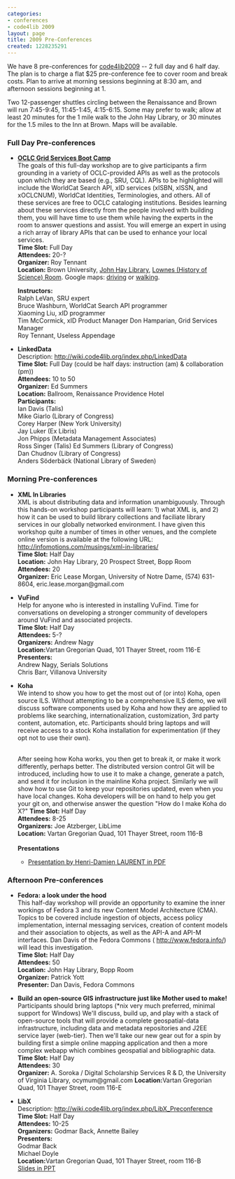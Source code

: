 ```yaml
---
categories:
- conferences
- code4lib 2009
layout: page
title: 2009 Pre-Conferences
created: 1228235291
---
```

<div xmlns:rdfs="http://www.w3.org/2000/01/rdf-schema#"  xmlns:swc="http://data.semanticweb.org/ns/swc/ontology#" about="http://code4lib.org/266#preconferences">

We have 8 pre-conferences for <a rel="swc:isSubEventOf" href="http://code4lib.org/2009#conference">code4lib2009</a> -- 2 full day and 6 half day.  The plan is to charge a flat $25 pre-conference fee to cover room and break costs.  Plan to arrive at morning sessions beginning at 8:30 am, and afternoon sessions beginning at 1.
 
Two 12-passenger shuttles circling between the Renaissance and Brown will run 7:45-9:45, 11:45-1:45, 4:15-6:15. Some may prefer to walk; allow at least 20 minutes for the 1 mile walk to the John Hay Library, or 30 minutes for the 1.5 miles to the Inn at Brown.  Maps will be available.

<!--break-->

<h3><strong>Full Day Pre-conferences</strong></h3>
<a name="oclc"></a>
<ul>
      <li about="http://code4lib.org/node/266#oclc-grid-services-preconf" typeof="swc:WorkshopEvent"><strong><span property="rdfs:label"><a href="/2009/oclc-precon">OCLC Grid Services Boot Camp</a></span></strong><br />
        The goals of this full-day workshop are to give participants a firm grounding in a variety of OCLC-provided APIs as well as the protocols upon which they are based (e.g., SRU, CQL). APIs to be highlighted will include the WorldCat Search API, xID services (xISBN, xISSN, and xOCLCNUM), WorldCat Identities, Terminologies, and others. All of these services are free to OCLC cataloging institutions. Besides learning about these services directly from the people involved with building them, you will have time to use them while having the experts in the room to answer questions and assist. You will emerge an expert in using a rich array of library APIs that can be used to enhance your local services. <br />
          <strong>Time Slot:</strong> Full Day <br />
        <strong>Attendees:</strong> 20-?<br />
        <strong>Organizer: </strong>Roy Tennant <br />
<strong>Location: </strong>Brown University, <a href="http://dl.lib.brown.edu/libweb/about/hay/">John Hay Library</a>, <a href="http://picasaweb.google.com/bbuzzell/Code4libPreconfRooms?authkey=fq5GovG1jWo&feat=directlink#">Lownes (History of Science) Room</a>. Google maps: <a href="http://maps.google.com/maps?f=d&source=s_d&saddr=5+Avenue+of+the+Arts,+Providence,+RI+02903&daddr=20+Prospect+St,+Providence,+RI+02906&hl=en&geocode=&mra=ls&sll=41.830128,-71.416668&sspn=0.012343,0.017295&gl=us&ie=UTF8&ll=41.828706,-71.410961&spn=0.012344,0.017295&z=16">driving</a> or <a href="http://maps.google.com/maps?f=d&source=s_d&saddr=5+Avenue+of+the+Arts,+Providence,+RI+02903&daddr=20+Prospect+St,+Providence,+RI+02906&hl=en&geocode=&mra=ls&dirflg=w&sll=41.828706,-71.410961&sspn=0.012344,0.017295&gl=us&ie=UTF8&ll=41.827859,-71.410553&spn=0.012344,0.017295&z=16">walking</a>.</p>
        <strong>Instructors:      </strong><br />
  Ralph LeVan, SRU expert <br />
  Bruce Washburn, WorldCat Search API programmer <br />
  Xiaoming Liu, xID programmer <br />
  Tim McCormick, xID Product Manager
  Don Hamparian, Grid Services Manager <br />
 Roy Tennant, Useless Appendage
      </li>
</ul>
<ul>
<a name="linkeddata"></a>
      <li about="http://code4lib.org/node/266#linked-data-preconf" typeof="swc:WorkshopEvent"><strong><span property="rdfs:label">LinkedData</span></strong>  <br />
        Description:   <a href="http://wiki.code4lib.org/index.php/LinkedData">http://wiki.code4lib.org/index.php/LinkedData</a> <br />
        <strong>Time Slot:</strong> Full Day (could be half days:  instruction (am) & collaboration (pm)) <br />
        <strong>Attendees:</strong> 10 to 50<br />
        <strong>Organizer:</strong> Ed Summers <br />
        <strong>Location:</strong> Ballroom, Renaissance Providence Hotel <br />
        <strong>Participants:</strong><br />
  <span rel="swc:hasAttendee" src="http://iandavis.com/id/me">Ian Davis</span> (Talis)</br>
  <span rel="swc:hasAttendee" src="http://lackoftalent.org/michael/foaf.rdf#mjg">Mike Giarlo</span> (Library of Congress) <br />
  Corey Harper (New York University) <br />
  <span rel="swc:hasAttendee" src="http://blog.reallywow.com/foaf#me">Jay Luker</span> (Ex Libris) <br />
  Jon Phipps (Metadata Management Associates) <br />
  Ross Singer (Talis)
  <span rel="swc:hasAttendee" src="http://inkdroid.org/ehs">Ed Summers</span> (Library of Congress)<br />
Dan Chudnov (Library of Congress) <br />
Anders Söderbäck (National Library of Sweden)
</li>
</ul>
    
<h3><strong>Morning Pre-conferences</strong></h3>   
<ul>
<a name="xml"></a>
      <li> <strong>XML In Libraries</strong><br />
        XML is about distributing data and information unambiguously. Through this hands-on workshop participants will learn: 1) what XML is, and 2) how it can be used to build library collections and faciliate library services in our globally networked environment. I have given this workshop quite a number of times in other venues, and the complete online version is available at the following URL: <a href="http://infomotions.com/musings/xml-in-libraries/">http://infomotions.com/musings/xml-in-libraries/</a>      <br />
        <strong>Time Slot:</strong> Half Day <br />
        <strong>Location:</strong> John Hay Library, 20 Prospect Street, Bopp Room <br />
        <strong>Attendees:</strong> 20 <br />
        <strong>Organizer:</strong> Eric Lease Morgan, University of Notre Dame, (574) 631-8604, eric.lease.morgan@gmail.com
      </li>

</ul>

<a name="vufind"></a>
<ul>
<li><strong>VuFind</strong><br />
Help for anyone who is interested in installing VuFind.  Time for conversations on developing a stronger community of developers around VuFind and associated projects.<br />
<strong>Time Slot:</strong> Half Day<br />
<strong>Attendees:</strong> 5-?<br />
<strong>Organizers:</strong> Andrew Nagy<br />
<strong>Location:</strong>Vartan Gregorian Quad, 101 Thayer Street, room 116-E<br />
<strong>Presenters:</strong><br />
Andrew Nagy, Serials Solutions<br />
Chris Barr, Villanova University</li>
</ul>

<a name="koha"></a>
<ul>
<li><strong>Koha</strong><br />
We intend to show you how to get the most out of (or into) Koha, open source ILS.  Without attempting to be a comprehensive ILS demo, we will discuss software components used by Koha and how they are applied to problems like searching, internationalization, customization, 3rd party content, automation, etc.  Participants should bring laptops and will receive access to a stock Koha installation for experimentation (if they opt not to use their own).<br /><br />

After seeing how Koha works, you then get to break it, or make it work differently, perhaps better.  The distributed version control Git will be introduced, including how to use it to make a change, generate a patch, and send it for inclusion in the mainline Koha project.  Similarly we will show how to use Git to keep your repositories updated, even when you have local changes.  Koha developers will be on hand to help you get your git on, and otherwise answer the question "How do I make Koha do X?" 
<strong>Time Slot:</strong> Half Day<br />
<strong>Attendees:</strong> 8-25<br />
<strong>Organizers:</strong> Joe Atzberger, LibLime<br />
<strong>Location:</strong> Vartan Gregorian Quad, 101 Thayer Street, room 116-B </br>
<br /><b>Presentations</b>
<ul>
<li><a href="/files/Koha_International_Development.pdf">Presentation by Henri-Damien LAURENT in PDF</a></li>
</ul>
</li>
</ul>

<h3><strong>Afternoon Pre-conferences</strong></h3>   

<a name="fedora"></a>
  <ul>
      <li><strong>Fedora: a look under the hood</strong><br />
        This half-day workshop will provide an opportunity to examine the inner workings of Fedora 3 and its new Content Model Architecture (CMA). Topics to be covered include ingestion of objects, access policy implementation, internal messaging services, creation of content models and their association to objects, as well as the API-A and API-M interfaces. Dan Davis of the Fedora Commons ( <a href="http://www.fedora.info/">http://www.fedora.info/</a>) will lead this investigation.<br />
        <strong>Time Slot:</strong> Half Day<br />
        <strong>Attendees:</strong> 50<br />
        <strong>Location:</strong> John Hay Library, Bopp Room<br />
        <strong>Organizer:</strong> Patrick Yott<br />
        <strong>Presenter:</strong> Dan Davis, Fedora Commons
      </li>
</ul>
<a name="gis"></a>
<ul>
      <li><strong>Build an open-source GIS infrastructure just like Mother used to make!<br />
        </strong>Participants should bring laptops (*nix very much preferred, minimal support for Windows) We'll discuss, build up, and play with a stack of open-source tools that will provide a complete geospatial-data infrastructure, including data and metadata repositories and J2EE service layer (web-tier). Then we'll take our new gear out for a spin by building first a simple online mapping application and then a more complex webapp which combines geospatial and bibliographic data. <br />
        <strong>Time Slot:</strong> Half Day<br />
        <strong>Attendees:</strong> 30 <br />
        <strong>Organizer:</strong> A. Soroka / Digital Scholarship Services R & D, the University of Virginia Library, ocymum@gmail.com
       <strong>Location:</strong>Vartan Gregorian Quad, 101 Thayer Street, room 116-E</br>
      </li>
</ul>


<a name="libx"></a>
<ul>
<li><strong>LibX</strong><br />
Description: <a href="http://wiki.code4lib.org/index.php/LibX_Preconference">http://wiki.code4lib.org/index.php/LibX_Preconference</a><br />
<strong>Time Slot:</strong> Half Day<br />
<strong>Attendees:</strong> 10-25<br />
<strong>Organizers:</strong> Godmar Back, Annette Bailey<br />
<strong>Presenters:</strong><br />
Godmar Back<br />
Michael Doyle<br />
<strong>Location:</strong>Vartan Gregorian Quad, 101 Thayer Street, room 116-B  </br>
<a href="/files/Preconf-LibX2.0-Code4Lib-2009-Public.ppt">Slides in PPT</a>
</li>
</ul>

</div>
